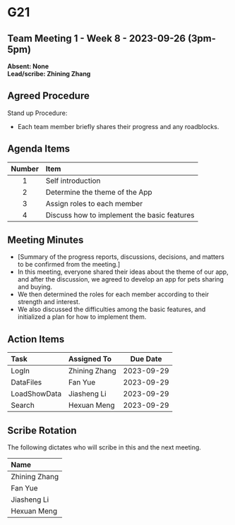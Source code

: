 # G21

## Team Meeting 1 - Week 8 - 2023-09-26 (3pm-5pm)
**Absent: None**
<br>
**Lead/scribe: Zhining Zhang**

## Agreed Procedure
Stand up Procedure:
- Each team member briefly shares their progress and any roadblocks.


## Agenda Items
| Number  | Item                                        |
|:-------:|:--------------------------------------------|
|    1    | Self introduction                           |
|    2    | Determine the theme of the App              |
|    3    | Assign roles to each member                 |
|    4    | Discuss how to implement the basic features |

## Meeting Minutes
- [Summary of the progress reports, discussions, decisions, and matters to be confirmed from the meeting.]
- In this meeting, everyone shared their ideas about the theme of our app, and after the discussion, we agreed to develop an app for pets sharing and buying.
- We then determined the roles for each member according to their strength and interest.
- We also discussed the difficulties among the basic features, and initialized a plan for how to implement them.

## Action Items
| Task          | Assigned To    |  Due Date  |
|:--------------|:---------------|:----------:|
| LogIn         | Zhining Zhang  | 2023-09-29 |
| DataFiles     | Fan Yue        | 2023-09-29 |
| LoadShowData  | Jiasheng Li    | 2023-09-29 |
| Search        | Hexuan Meng    | 2023-09-29 |



## Scribe Rotation
The following dictates who will scribe in this and the next meeting.

| Name           |
|:---------------|
| Zhining Zhang  |
| Fan Yue        |
| Jiasheng Li    |
| Hexuan Meng    |
